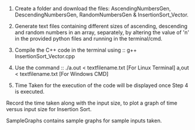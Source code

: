1. Create a folder and download the files: AscendingNumbersGen, DescendingNumbersGen, RandomNumbersGen & InsertionSort_Vector.

2. Generate text files containing different sizes of ascending, descending and random numbers in an array, separately, by altering the value of 'n' in the provided python files and running in the terminal/cmd.

3. Compile the C++ code in the terminal using :: g++ InsertionSort_Vector.cpp

4. Use the command :: ./a.out < textfilename.txt [For Linux Terminal]
                       a,out < textfilename.txt [For Windows CMD]

5. Time Taken for the execution of the code will be displayed once Step 4 is executed.


Record the time taken along with the input size, to plot a graph of time versus input size for Insertion Sort.

SampleGraphs contains sample graphs for sample inputs taken.
